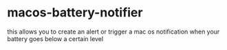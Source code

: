 # macos-battery-notifier
this allows you to create an alert or trigger a mac os notification when your battery goes below a certain level
